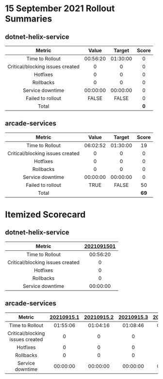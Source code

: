# 15 September 2021 Rollout Summaries

## dotnet-helix-service

|              Metric              |   Value  |  Target  |   Score   |
|:--------------------------------:|:--------:|:--------:|:---------:|
| Time to Rollout                  | 00:56:20 | 01:30:00 |     0     |
| Critical/blocking issues created |     0    |    0     |     0     |
| Hotfixes                         |     0    |    0     |     0     |
| Rollbacks                        |     0    |    0     |     0     |
| Service downtime                 | 00:00:00 | 00:00:00 |     0     |
| Failed to rollout                |   FALSE  |   FALSE  |     0     |
| Total                            |          |          |   **0**   |


## arcade-services

|              Metric              |   Value  |  Target  |   Score   |
|:--------------------------------:|:--------:|:--------:|:---------:|
| Time to Rollout                  | 06:02:52 | 01:30:00 |     19     |
| Critical/blocking issues created |     0    |    0     |     0     |
| Hotfixes                         |     0    |    0     |     0     |
| Rollbacks                        |     0    |    0     |     0     |
| Service downtime                 | 00:00:00 | 00:00:00 |     0     |
| Failed to rollout                |   TRUE  |   FALSE  |     50     |
| Total                            |          |          |   **69**   |


# Itemized Scorecard

## dotnet-helix-service

| Metric | [2021091501](https://dev.azure.com/dnceng/7ea9116e-9fac-403d-b258-b31fcf1bb293/_build/results?buildId=1364438) |
|:-----:|:-----:|
| Time to Rollout | 00:56:20 |
| Critical/blocking issues created | 0 |
| Hotfixes | 0 |
| Rollbacks | 0 |
| Service downtime | 00:00:00 |


## arcade-services

| Metric | [20210915.1](https://dev.azure.com/dnceng/7ea9116e-9fac-403d-b258-b31fcf1bb293/_build/results?buildId=1364445) | [20210915.2](https://dev.azure.com/dnceng/7ea9116e-9fac-403d-b258-b31fcf1bb293/_build/results?buildId=1364685) | [20210915.3](https://dev.azure.com/dnceng/7ea9116e-9fac-403d-b258-b31fcf1bb293/_build/results?buildId=1364764) | [20210915.4](https://dev.azure.com/dnceng/7ea9116e-9fac-403d-b258-b31fcf1bb293/_build/results?buildId=1364903) | [20210915.5](https://dev.azure.com/dnceng/7ea9116e-9fac-403d-b258-b31fcf1bb293/_build/results?buildId=1365039) |
|:-----:|:-----:|:-----:|:-----:|:-----:|:-----:|
| Time to Rollout | 01:55:06 | 01:04:16 | 01:08:46 | 00:54:30 | 01:00:14 |
| Critical/blocking issues created | 0 | 0 | 0 | 0 | 0 |
| Hotfixes | 0 | 0 | 0 | 0 | 0 |
| Rollbacks | 0 | 0 | 0 | 0 | 0 |
| Service downtime | 00:00:00 | 00:00:00 | 00:00:00 | 00:00:00 | 00:00:00 |


